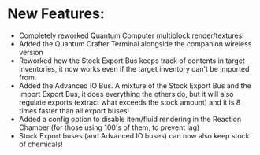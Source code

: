 # New Features:
- Completely reworked Quantum Computer multiblock render/textures!
- Added the Quantum Crafter Terminal alongside the companion wireless version
- Reworked how the Stock Export Bus keeps track of contents in target inventories, it now works even if the target inventory can't be imported from.
- Added the Advanced IO Bus. A mixture of the Stock Export Bus and the Import Export Bus, it does everything the others do, but it will also regulate exports (extract what exceeds the stock amount) and it is 8 times faster than all export buses!
- Added a config option to disable item/fluid rendering in the Reaction Chamber (for those using 100's of them, to prevent lag)
- Stock Export buses (and Advanced IO buses) can now also keep stock of chemicals!
